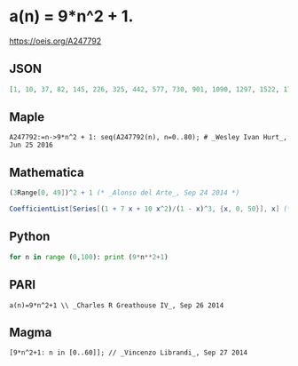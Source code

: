 # a\(n\) \= 9\*n^2 \+ 1\.
https://oeis.org/A247792
## JSON
```JSON
[1, 10, 37, 82, 145, 226, 325, 442, 577, 730, 901, 1090, 1297, 1522, 1765, 2026, 2305, 2602, 2917, 3250, 3601, 3970, 4357, 4762, 5185, 5626, 6085, 6562, 7057, 7570, 8101, 8650, 9217, 9802, 10405, 11026, 11665, 12322, 12997, 13690, 14401, 15130, 15877, 16642, 17425, 18226, 19045, 19882]
```
## Maple
```Maple
A247792:=n->9*n^2 + 1: seq(A247792(n), n=0..80); # _Wesley Ivan Hurt_, Jun 25 2016
```
## Mathematica
```Mathematica
(3Range[0, 49])^2 + 1 (* _Alonso del Arte_, Sep 24 2014 *)
```
```Mathematica
CoefficientList[Series[(1 + 7 x + 10 x^2)/(1 - x)^3, {x, 0, 50}], x] (* _Vincenzo Librandi_, Sep 27 2014 *)
```
## Python
```Python
for n in range (0,100): print (9*n**2+1)
```
## PARI
```PARI
a(n)=9*n^2+1 \\ _Charles R Greathouse IV_, Sep 26 2014
```
## Magma
```Magma
[9*n^2+1: n in [0..60]]; // _Vincenzo Librandi_, Sep 27 2014
```
